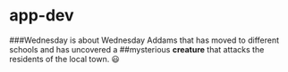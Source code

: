 # app-dev

###Wednesday is about Wednesday Addams that has moved to different schools and has uncovered a 
##mysterious 
**creature** 
that attacks the residents of the local town. 😃
